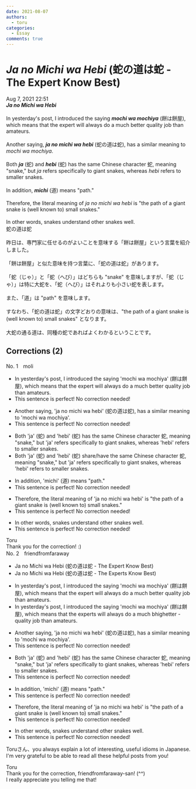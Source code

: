 ```yaml
---
date: 2021-08-07
authors:
  - toru
categories:
  - Essay
comments: true
---
```


# <strong><em>Ja no Michi wa Hebi</strong></em> (蛇の道は蛇 - The Expert Know Best)
<div class="date">Aug 7, 2021 22:51</div>
<div id="post"><div id="body_show_ori">
<strong><em>Ja no Michi wa Hebi</strong></em><br/><br/>In yesterday's post, I introduced the saying <strong><em>mochi wa mochiya</em></strong> (餅は餅屋), which means that the expert will always do a much better quality job than amateurs.<br/><br/>Another saying, <strong><em>ja no michi wa hebi</em></strong> (蛇の道は蛇), has a similar meaning to <em>mochi wa mochiya</em>.<br/><br/>Both <strong><em>ja</em></strong> (蛇) and <strong><em>hebi</em></strong> (蛇) has the same Chinese character 蛇, meaning "snake," but <em>ja</em> refers specifically to giant snakes, whereas <em>hebi</em> refers to smaller snakes.<br/><br/>In addition, <strong><em>michi</em></strong> (道) means "path."<br/><br/>Therefore, the literal meaning of <em>ja no michi wa hebi</em> is "the path of a giant snake is (well known to) small snakes."<br/><br/>In other words, snakes understand other snakes well.
</div></div>

<!-- more -->

<div id="post_ja"><div id="body_show_mo">
蛇の道は蛇<br/><br/>昨日は、専門家に任せるのがよいことを意味する「餅は餅屋」という言葉を紹介しました。<br/><br/>「餅は餅屋」と似た意味を持つ言葉に、「蛇の道は蛇」があります。<br/><br/>「蛇（じゃ）」と「蛇（へび）」はどちらも "snake" を意味しますが、「蛇（じゃ）」は特に大蛇を、「蛇（へび）」はそれよりも小さい蛇を表します。<br/><br/>また、「道」は "path" を意味します。<br/><br/>すなわち、「蛇の道は蛇」の文字どおりの意味は、"the path of a giant snake is (well known to) small snakes" となります。<br/><br/>大蛇の通る道は、同種の蛇であればよくわかるということです。
</div></div>

## Corrections (2)
<div id="block"><div class="first_name"> No. 1　<span class="just_name">moli</span></div><div id="block2">
<ul class="correction_field">
<li class="incorrect">In yesterday's post, I introduced the saying 'mochi wa mochiya' (餅は餅屋), which means that the expert will always do a much better quality job than amateurs.</li>
<li class="corrected perfect">This sentence is perfect! No correction needed!</li>
</ul>
<ul class="correction_field">
<li class="incorrect">Another saying, 'ja no michi wa hebi' (蛇の道は蛇), has a similar meaning to 'mochi wa mochiya'.</li>
<li class="corrected perfect">This sentence is perfect! No correction needed!</li>
</ul>
<ul class="correction_field">
<li class="incorrect">Both 'ja' (蛇) and 'hebi' (蛇) has the same Chinese character 蛇, meaning "snake," but 'ja' refers specifically to giant snakes, whereas 'hebi' refers to smaller snakes.</li>
<li class="corrected correct">
Both 'ja' (蛇) and 'hebi' (蛇) share/have the same Chinese character 蛇, meaning "snake," but 'ja' refers specifically to giant snakes, whereas 'hebi' refers to smaller snakes.
</li>
</ul>
<ul class="correction_field">
<li class="incorrect">In addition, 'michi' (道) means "path."</li>
<li class="corrected perfect">This sentence is perfect! No correction needed!</li>
</ul>
<ul class="correction_field">
<li class="incorrect">Therefore, the literal meaning of 'ja no michi wa hebi' is "the path of a giant snake is (well known to) small snakes."</li>
<li class="corrected perfect">This sentence is perfect! No correction needed!</li>
</ul>
<ul class="correction_field">
<li class="incorrect">In other words, snakes understand other snakes well.</li>
<li class="corrected perfect">This sentence is perfect! No correction needed!</li>
</ul>
</div><div class="name"><span class="just_name">Toru</span><br>
Thank you for the correction! :)
</div>
</div>
<div id="block"><div class="first_name"> No. 2　<span class="just_name">friendfromfaraway</span></div><div id="block2">
<ul class="correction_field">
<li class="incorrect">Ja no Michi wa Hebi (蛇の道は蛇 - The Expert Know Best)</li>
<li class="corrected correct">
Ja no Michi wa Hebi (蛇の道は蛇 - The Expert<span class="f_red">s</span> Know Best)
</li>
</ul>
<ul class="correction_field">
<li class="incorrect">In yesterday's post, I introduced the saying 'mochi wa mochiya' (餅は餅屋), which means that the expert will always do a much better quality job than amateurs.</li>
<li class="corrected correct">
In yesterday's post, I introduced the saying 'mochi wa mochiya' (餅は餅屋), which means that <span class="f_gray"><span class="sline">th</span></span>e<span class="f_gray"><span class="sline"> e</span></span>xpert<span class="f_red">s</span> will always do a much <span class="f_gray"><span class="sline">b</span></span><span class="f_red">high</span>e<span class="f_gray"><span class="sline">tte</span></span>r<span class="f_gray"><span class="sline"> </span></span><span class="f_red">-</span>quality job than amateurs.
</li>
</ul>
<ul class="correction_field">
<li class="incorrect">Another saying, 'ja no michi wa hebi' (蛇の道は蛇), has a similar meaning to 'mochi wa mochiya'.</li>
<li class="corrected perfect">This sentence is perfect! No correction needed!</li>
</ul>
<ul class="correction_field">
<li class="incorrect">Both 'ja' (蛇) and 'hebi' (蛇) has the same Chinese character 蛇, meaning "snake," but 'ja' refers specifically to giant snakes, whereas 'hebi' refers to smaller snakes.</li>
<li class="corrected perfect">This sentence is perfect! No correction needed!</li>
</ul>
<ul class="correction_field">
<li class="incorrect">In addition, 'michi' (道) means "path."</li>
<li class="corrected perfect">This sentence is perfect! No correction needed!</li>
</ul>
<ul class="correction_field">
<li class="incorrect">Therefore, the literal meaning of 'ja no michi wa hebi' is "the path of a giant snake is (well known to) small snakes."</li>
<li class="corrected perfect">This sentence is perfect! No correction needed!</li>
</ul>
<ul class="correction_field">
<li class="incorrect">In other words, snakes understand other snakes well.</li>
<li class="corrected perfect">This sentence is perfect! No correction needed!</li>
</ul>
<p class="comment_small">
 Toruさん、you always explain a lot of interesting, useful idioms in Japanese. I'm very grateful to be able to read all these helpful posts from you!
</p>

</div><div class="name"><span class="just_name">Toru</span><br>
Thank you for the correction, friendfromfaraway-san! (^^)<br/>I really appreciate you telling me that!
</div>
</div>
